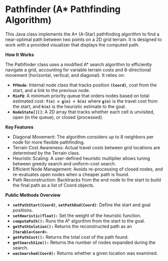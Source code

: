 # Pathfinder (A* Pathfinding Algorithm)
This Java class implements the A* (A-Star) pathfinding algorithm to find a near-optimal path between two points on a 2D grid terrain. It is designed to work with a provided visualizer that displays the computed path.

**How It Works**

The Pathfinder class uses a modified A* search algorithm to efficiently navigate a grid, accounting for variable terrain costs and 8-directional movement (horizontal, vertical, and diagonal). It relies on:
* **`PFNode`**: Internal node class that tracks position **`(Coord)`**, cost from the start, and a link to the previous node.
* **`MinPQ`**: A minimum priority queue that orders nodes based on total estimated cost:
**`f(n) = g(n) + h(n)`**
where **`g(n)`** is the travel cost from the start, and **`h(n)`** is the heuristic estimate to the goal.
* **`NodeState[][]`**: A 2D array that tracks whether each cell is unvisited, open (in the queue), or closed (processed).

**Key Features**
* Diagonal Movement: The algorithm considers up to 8 neighbors per node for more flexible pathfinding.
* Terrain Cost Awareness: Actual travel costs between grid locations are determined by the Terrain class.
* Heuristic Scaling: A user-defined heuristic multiplier allows tuning between greedy search and uniform-cost search.
* Efficient Node Management: Avoids re-processing of closed nodes, and re-evaluates open nodes when a cheaper path is found.
* Path Reconstruction: Backtracks from the end node to the start to build the final path as a list of Coord objects.

**Public Methods Overview**
* **`setPathStart(Coord)`**, **`setPathEnd(Coord)`**: Define the start and goal positions.
* **`setHeuristic(float):`** Set the weight of the heuristic function.
* **`computePath():`** Runs the A* algorithm from the start to the goal.
* **`getPathSolution():`** Returns the reconstructed path as an **`Iterable<Coord>`**.
* **`getPathCost():`** Returns the total cost of the path found.
* **`getSearchSize():`** Returns the number of nodes expanded during the search.
* **`wasSearched(Coord):`** Returns whether a given location was examined.
